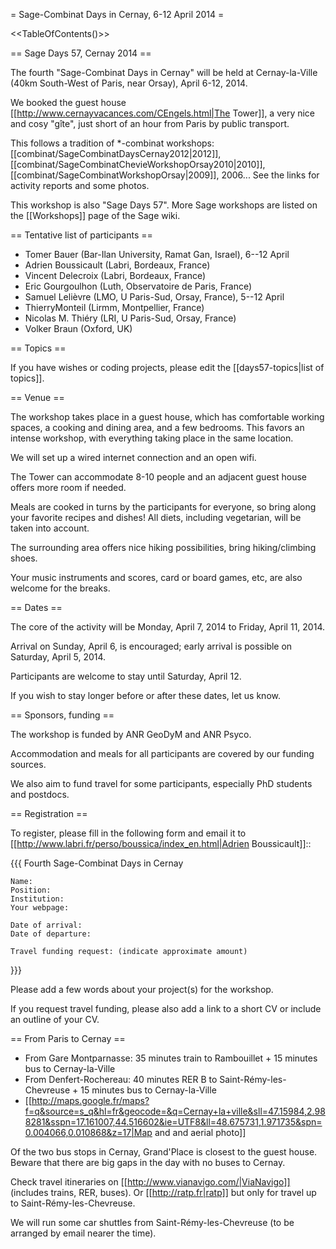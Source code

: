 = Sage-Combinat Days in Cernay, 6-12 April 2014 =

<<TableOfContents()>>

== Sage Days 57, Cernay 2014 ==

The fourth "Sage-Combinat Days in Cernay" will be held at Cernay-la-Ville
(40km South-West of Paris, near Orsay), April 6-12, 2014.

We booked the guest house
[[http://www.cernayvacances.com/CEngels.html|The Tower]], a very nice and
cosy "gîte", just short of an hour from Paris by public transport.

This follows a tradition of *-combinat workshops: 
[[combinat/SageCombinatDaysCernay2012|2012]],
[[combinat/SageCombinatChevieWorkshopOrsay2010|2010]],
[[combinat/SageCombinatWorkshopOrsay|2009]], 2006...
See the links for activity reports and some photos.

This workshop is also "Sage Days 57".
More Sage workshops are listed on the [[Workshops]] page of the Sage wiki.

== Tentative list of participants ==

 * Tomer Bauer (Bar-Ilan University, Ramat Gan, Israel), 6--12 April
 * Adrien Boussicault (Labri, Bordeaux, France)
 * Vincent Delecroix (Labri, Bordeaux, France)
 * Eric Gourgoulhon (Luth, Observatoire de Paris, France)
 * Samuel Lelièvre (LMO, U Paris-Sud, Orsay, France), 5--12 April
 * ThierryMonteil (Lirmm, Montpellier, France)
 * Nicolas M. Thiéry (LRI, U Paris-Sud, Orsay, France)
 * Volker Braun (Oxford, UK)

== Topics ==

If you have wishes or coding projects, please edit the [[days57-topics|list of topics]].

== Venue ==

The workshop takes place in a guest house, which has comfortable working spaces,
a cooking and dining area, and a few bedrooms. This favors an intense workshop,
with everything taking place in the same location.

We will set up a wired internet connection and an open wifi.

The Tower can accommodate 8-10 people and an adjacent guest house offers more
room if needed.

Meals are cooked in turns by the participants for everyone, so bring along your
favorite recipes and dishes! All diets, including vegetarian, will be taken into
account.

The surrounding area offers nice hiking possibilities, bring hiking/climbing shoes.

Your music instruments and scores, card or board games, etc, are also welcome for the breaks.

== Dates ==

The core of the activity will be Monday, April 7, 2014 to Friday, April 11, 2014.

Arrival on Sunday, April 6, is encouraged; early arrival is possible on Saturday, April 5, 2014.

Participants are welcome to stay until Saturday, April 12.

If you wish to stay longer before or after these dates, let us know.

== Sponsors, funding ==

The workshop is funded by ANR GeoDyM and ANR Psyco.

Accommodation and meals for all participants are covered by our funding sources.

We also aim to fund travel for some participants, especially PhD students and postdocs.

== Registration ==

To register, please fill in the following form and email it to
[[http://www.labri.fr/perso/boussica/index_en.html|Adrien Boussicault]]::

{{{
    Fourth Sage-Combinat Days in Cernay

    Name:
    Position:
    Institution:
    Your webpage:

    Date of arrival:
    Date of departure:

    Travel funding request: (indicate approximate amount)
}}}

Please add a few words about your project(s) for the workshop.

If you request travel funding, please also add a link to a short CV
or include an outline of your CV.


== From Paris to Cernay ==

 * From Gare Montparnasse: 35 minutes train to Rambouillet + 15 minutes bus to Cernay-la-Ville
 * From Denfert-Rochereau: 40 minutes RER B to Saint-Rémy-les-Chevreuse + 15 minutes bus to Cernay-la-Ville
 * [[http://maps.google.fr/maps?f=q&source=s_q&hl=fr&geocode=&q=Cernay+la+ville&sll=47.15984,2.988281&sspn=17.161007,44.516602&ie=UTF8&ll=48.675731,1.971735&spn=0.004066,0.010868&z=17|Map and and aerial photo]]

Of the two bus stops in Cernay, Grand'Place is closest to the guest house.
Beware that there are big gaps in the day with no buses to Cernay.

Check travel itineraries on [[http://www.vianavigo.com/|ViaNavigo]] (includes trains, RER, buses).
Or [[http://ratp.fr|ratp]] but only for travel up to Saint-Rémy-les-Chevreuse.

We will run some car shuttles from Saint-Rémy-les-Chevreuse (to be arranged by email nearer the time).
